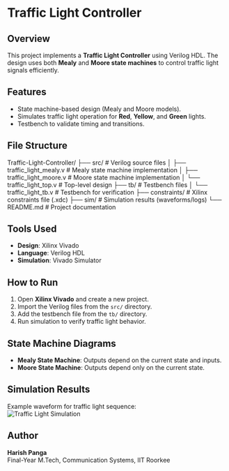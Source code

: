# Traffic Light Controller

## Overview
This project implements a **Traffic Light Controller** using Verilog HDL. The design uses both **Mealy** and **Moore state machines** to control traffic light signals efficiently.

## Features
- State machine-based design (Mealy and Moore models).
- Simulates traffic light operation for **Red**, **Yellow**, and **Green** lights.
- Testbench to validate timing and transitions.

## File Structure
Traffic-Light-Controller/
├── src/                      # Verilog source files
│   ├── traffic_light_mealy.v # Mealy state machine implementation
│   ├── traffic_light_moore.v # Moore state machine implementation
│   └── traffic_light_top.v   # Top-level design
├── tb/                       # Testbench files
│   └── traffic_light_tb.v    # Testbench for verification
├── constraints/              # Xilinx constraints file (.xdc)
├── sim/                      # Simulation results (waveforms/logs)
└── README.md                 # Project documentation



## Tools Used
- **Design**: Xilinx Vivado
- **Language**: Verilog HDL
- **Simulation**: Vivado Simulator

## How to Run
1. Open **Xilinx Vivado** and create a new project.
2. Import the Verilog files from the `src/` directory.
3. Add the testbench file from the `tb/` directory.
4. Run simulation to verify traffic light behavior.

## State Machine Diagrams
- **Mealy State Machine**: Outputs depend on the current state and inputs.  
- **Moore State Machine**: Outputs depend only on the current state.  

## Simulation Results
Example waveform for traffic light sequence:  
![Traffic Light Simulation](sim/traffic_light_waveform.png)

## Author
**Harish Panga**  
Final-Year M.Tech, Communication Systems, IIT Roorkee

